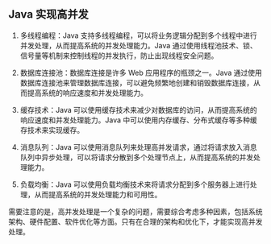 ## Java 实现高并发

1.  多线程编程：Java 支持多线程编程，可以将业务逻辑分配到多个线程中进行并发处理，从而提高系统的并发处理能力。Java 通过使用线程池技术、锁、信号量等机制来控制线程的并发执行，防止出现线程安全问题。
    
2.  数据库连接池：数据库连接是许多 Web 应用程序的瓶颈之一。Java 通过使用数据库连接池来管理数据库连接，可以避免频繁地创建和销毁数据库连接，从而提高系统的响应速度和并发处理能力。
    
3.  缓存技术：Java 可以使用缓存技术来减少对数据库的访问，从而提高系统的响应速度和并发处理能力。Java 中可以使用内存缓存、分布式缓存等多种缓存技术来实现缓存。
    
4.  消息队列：Java 可以使用消息队列来处理高并发请求，通过将请求放入消息队列中异步处理，可以将请求分散到多个处理节点上，从而提高系统的并发处理能力。
    
5.  负载均衡：Java 可以使用负载均衡技术来将请求分配到多个服务器上进行处理，从而提高系统的并发处理能力和可用性。
    

需要注意的是，高并发处理是一个复杂的问题，需要综合考虑多种因素，包括系统架构、硬件配置、软件优化等方面。只有在合理的架构和优化下，才能实现高并发处理。